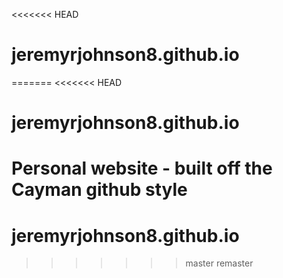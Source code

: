 <<<<<<< HEAD
# jeremyrjohnson8.github.io
=======
<<<<<<< HEAD
# jeremyrjohnson8.github.io
Personal website - built off the Cayman github style 
=======
# jeremyrjohnson8.github.io
>>>>>>> master
>>>>>>> remaster
